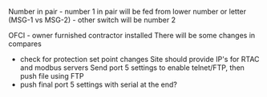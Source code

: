 Number in pair - number 1 in pair will be fed from lower number or letter (MSG-1 vs MSG-2) - other switch will be number 2

OFCI - owner furnished contractor installed
There will be some changes in compares
- check for protection set point changes
Site should provide IP's for RTAC and modbus servers
Send port 5 settings to enable telnet/FTP, then push file using FTP
- push final port 5 settings with serial at the end?